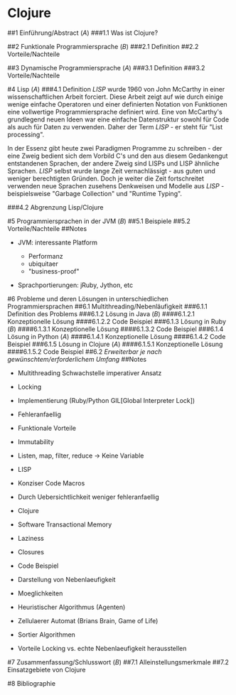 # Clojure

##1 Einführung/Abstract (_A_)
###1.1 Was ist Clojure?


##2 Funktionale Programmiersprache (_B_)
###2.1 Definition
##2.2 Vorteile/Nachteile

##3 Dynamische Programmiersprache (_A_)
###3.1 Definition
###3.2 Vorteile/Nachteile

#4 Lisp (_A_)
###4.1 Definition
*LISP* wurde 1960 von John McCarthy in einer wissenschaftlichen Arbeit
forciert. Diese Arbeit zeigt auf wie durch einige wenige einfache Operatoren
und einer definierten Notation von Funktionen eine vollwertige
Programmiersprache definiert wird.  Eine von McCarthy's grundlegend neuen Ideen
war eine einfache Datenstruktur sowohl für Code als auch für Daten zu
verwenden. Daher der Term *LISP* - er steht für "List processing". 

In der Essenz gibt heute zwei Paradigmen Programme zu schreiben - der eine
Zweig bedient sich dem Vorbild C's und den aus diesem Gedankengut entstandenen
Sprachen, der andere Zweig sind LISPs und LISP ähnliche Sprachen.  *LISP*
selbst wurde lange Zeit vernachlässigt - aus guten und weniger berechtigten
Gründen. Doch je weiter die Zeit fortschreitet verwenden neue Sprachen zusehens
Denkweisen und Modelle aus *LISP* - beispielsweise "Garbage Collection" und
"Runtime Typing".


###4.2 Abgrenzung Lisp/Clojure

#5 Programmiersprachen in der JVM (_B_)
##5.1 Beispiele
##5.2 Vorteile/Nachteile
##Notes
* JVM: interessante Platform
  * Performanz
  * ubiquitaer
  * "business-proof"

* Sprachportierungen: jRuby, Jython, etc

#6 Probleme und deren Lösungen in unterschiedlichen Programmiersprachen
##6.1 Multithreading/Nebenläufigkeit
###6.1.1 Definition des Problems
###6.1.2 Lösung in Java (_B_)
####6.1.2.1 Konzeptionelle Lösung
####6.1.2.2 Code Beispiel
###6.1.3 Lösung in Ruby (_B_)
####6.1.3.1 Konzeptionelle Lösung
####6.1.3.2 Code Beispiel
###6.1.4 Lösung in Python (_A_)
####6.1.4.1 Konzeptionelle Lösung
####6.1.4.2 Code Beispiel
###6.1.5 Lösung in Clojure (_A_)
####6.1.5.1 Konzeptionelle Lösung
####6.1.5.2 Code Beispiel
##6.2 *Erweiterbar je nach gewünschtem/erforderlichem  Umfang*
##Notes

* Multithreading Schwachstelle imperativer Ansatz
 * Locking
 * Implementierung (Ruby/Python GIL[Global Interpreter Lock])
 * Fehleranfaellig

* Funktionale Vorteile
 * Immutability
 * Listen, map, filter, reduce -> Keine Variable

* LISP
 * Konziser Code Macros
  * Durch Uebersichtlichkeit weniger fehleranfaellig

* Clojure
 * Software Transactional Memory
 * Laziness
 * Closures


* Code Beispiel
 * Darstellung von Nebenlaeufigkeit
 * Moeglichkeiten
  * Heuristischer Algorithmus (Agenten)
  * Zellulaerer Automat (Brians Brain, Game of Life)
  * Sortier Algorithmen
 * Vorteile Locking vs. echte Nebenlaeufigkeit herausstellen


#7 Zusammenfassung/Schlusswort (_B_)
##7.1 Alleinstellungsmerkmale
##7.2 Einsatzgebiete von Clojure

#8 Bibliographie

